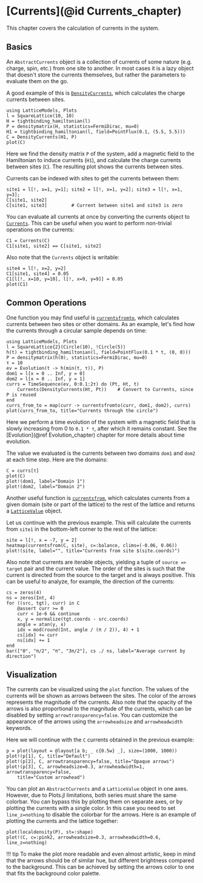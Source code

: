 # [Currents](@id Currents_chapter)

This chapter covers the calculation of currents in the system.

## Basics

An `AbstractCurrents` object is a collection of currents of some nature (e.g. charge, spin, etc.) from one site to another. 
In most cases it is a lazy object that doesn't store the currents themselves, but rather the parameters to evaluate them on the go.

A good example of this is [`DensityCurrents`](@ref), which calculates the charge currents between sites.

```@example 1
using LatticeModels, Plots
l = SquareLattice(10, 10)
H = tightbinding_hamiltonian(l)
P = densitymatrix(H, statistics=FermiDirac, mu=0)
H1 = tightbinding_hamiltonian(l, field=PointFlux(0.1, (5.5, 5.5)))
C = DensityCurrents(H1, P)
plot(C)
```

Here we find the density matrix `P` of the system, add a magnetic field to the Hamiltonian to induce currents (`H1`), and calculate the charge currents between sites (`C`). The resulting plot shows the currents between sites.

Currents can be indexed with sites to get the currents between them:

```@repl 1
site1 = l[!, x=1, y=1]; site2 = l[!, x=1, y=2]; site3 = l[!, x=1, y=3];
C[site1, site2]
C[site1, site3]         # Current between site1 and site3 is zero
```

You can evaluate all currents at once by converting the currents object to [`Currents`](@ref). This can be useful when you want to perform non-trivial operations on the currents:

```@repl 1
C1 = Currents(C)
C1[site1, site2] == C[site1, site2]
```

Also note that the `Currents` object is writable:

```@example 1
site4 = l[!, x=2, y=2]
C1[site1, site4] = 0.05
C1[l[!, x=10, y=10], l[!, x=9, y=9]] = 0.05
plot(C1)
```

## Common Operations

One function you may find useful is [`currentsfromto`](@ref), which calculates currents between two sites or other domains.
As an example, let's find how the currents through a circular sample depends on time:

```@example 2
using LatticeModels, Plots
l = SquareLattice{2}(Circle(10), !Circle(5))
h(t) = tightbinding_hamiltonian(l, field=PointFlux(0.1 * t, (0, 0)))
P = densitymatrix(h(0), statistics=FermiDirac, mu=0)
τ = 10
ev = Evolution(t -> h(min(t, τ)), P)
dom1 = l[x = 0 .. Inf, y = 0]
dom2 = l[x = 0 .. Inf, y = 1]
currs = TimeSequence(ev, 0:0.1:2τ) do (Pt, Ht, t)
    Currents(DensityCurrents(Ht, Pt))    # Convert to Currents, since P is reused
end
currs_from_to = map(curr -> currentsfromto(curr, dom1, dom2), currs)
plot(currs_from_to, title="Currents through the circle")
```

Here we perform a time evolution of the system with a magnetic field that is slowly increasing from 0 to `0.1 * τ`, after which it remains constant. See the [Evolution](@ref Evolution_chapter) chapter for more details about time evolution.

The value we evaluated is the currents between two domains `dom1` and `dom2` at each time step. Here are 
the domains:

```@example 2
C = currs[τ]
plot(C)
plot!(dom1, label="Domain 1")
plot!(dom2, label="Domain 2")
```

Another useful function is [`currentsfrom`](@ref), which calculates currents from a given domain (site or part of the lattice) to the rest of the lattice and returns a [`LatticeValue`](@ref) object.

Let us continue with the previous example. This will calculate the currents from `site1` in the bottom-left corner to the rest of the lattice:

```@example 2
site = l[!, x = -7, y = 2]
heatmap(currentsfrom(C, site), c=:balance, clims=(-0.06, 0.06))
plot!(site, label="", title="Currents from site $(site.coords)")
```

Also note that currents are iterable objects, yielding a tuple of `source => target` pair and the current value. 
The order of the sites is such that the current is directed from the source to the target and is always positive.
This can be useful to analyze, for example, the direction of the currents:

```@example 2
cs = zeros(4)
ns = zeros(Int, 4)
for ((src, tgt), curr) in C
    @assert curr >= 0
    curr < 1e-6 && continue
    x, y = normalize(tgt.coords - src.coords)
    angle = atan(y, x)
    idx = mod(round(Int, angle / (π / 2)), 4) + 1
    cs[idx] += curr
    ns[idx] += 1
end
bar(["0", "π/2", "π", "3π/2"], cs ./ ns, label="Average current by direction")
```

## Visualization

The currents can be visualized using the `plot` function. The values of the currents will be shown as arrows between the sites. The color of the arrows represents the magnitude of the currents. Also note that the opacity of the arrows is also proportional to the magnitude of the currents, which can be disabled by setting `arrowtransparency=false`. You can customize the appearance of the arrows using the `arrowheadsize` and `arrowheadwidth` keywords.

Here we will continue with the `C` currents obtained in the previous example:

```@example 2
p = plot(layout = @layout[a b; _ c{0.5w} _], size=(1000, 1000))
plot!(p[1], C, title="Default")
plot!(p[2], C, arrowtransparency=false, title="Opaque arrows")  
plot!(p[3], C, arrowheadsize=0.3, arrowheadwidth=1, arrowtransparency=false,
    title="Custom arrowhead")
```

You can plot an `AbstractCurrents` and a `LatticeValue` object in one axes. However, due to Plots.jl limitations, both series must share the same colorbar. You can bypass this by plotting them on separate axes, or by plotting the currents with a single color. In this case you need to set `line_z=nothing` to disable the colorbar for the arrows. Here is an example of plotting the currents and the lattice together:

```@example 2
plot(localdensity(P), st=:shape)
plot!(C, c=:pink2, arrowheadsize=0.3, arrowheadwidth=0.6, line_z=nothing)
```

!!! tip
    To make the plot more readable and even almost artistic, keep in mind that the arrows should be of similar hue, but different brightness compared to the background. This can be achieved by setting the arrows color to one that fits the background color palette.